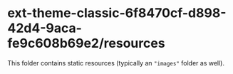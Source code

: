 # ext-theme-classic-6f8470cf-d898-42d4-9aca-fe9c608b69e2/resources

This folder contains static resources (typically an `"images"` folder as well).
